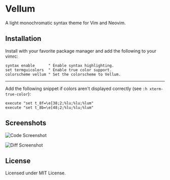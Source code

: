 # Vellum

A light monochromatic syntax theme for Vim and Neovim.

## Installation

Install with your favorite package manager and add the following to your vimrc:

```
syntax enable      " Enable syntax highlighting.
set termguicolors  " Enable true color support.
colorscheme vellum " Set the colorscheme to Vellum.
```

--- 

Add the following snippet if colors aren't displayed correctly (see `:h
xterm-true-color`):

```
execute "set t_8f=\e[38;2;%lu;%lu;%lum"
execute "set t_8b=\e[48;2;%lu;%lu;%lum"
```

## Screenshots

![Code Screenshot](https://i.imgur.com/0zLuY7N.png)

![Diff Screenshot](https://i.imgur.com/OVnvJ9d.png)

## License

Licensed under MIT License.
